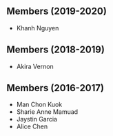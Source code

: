 Members (2019-2020)
-------------------
* Khanh Nguyen

Members (2018-2019)
-------------------
* Akira Vernon

Members (2016-2017)
-------------------
* Man Chon Kuok
* Sharie Anne Mamuad
* Jaystin Garcia
* Alice Chen
